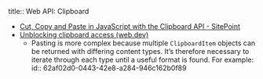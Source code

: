 title:: Web API: Clipboard

- [Cut, Copy and Paste in JavaScript with the Clipboard API - SitePoint](https://www.sitepoint.com/clipboard-api/)
- [Unblocking clipboard access (web.dev)](https://web.dev/async-clipboard/)
	- Pasting is more complex because multiple `ClipboardItem` objects can be returned with differing content types. It’s therefore necessary to iterate through each type until a useful format is found. For example:
	  id:: 62af02d0-0443-42e8-a284-946c162b0f89